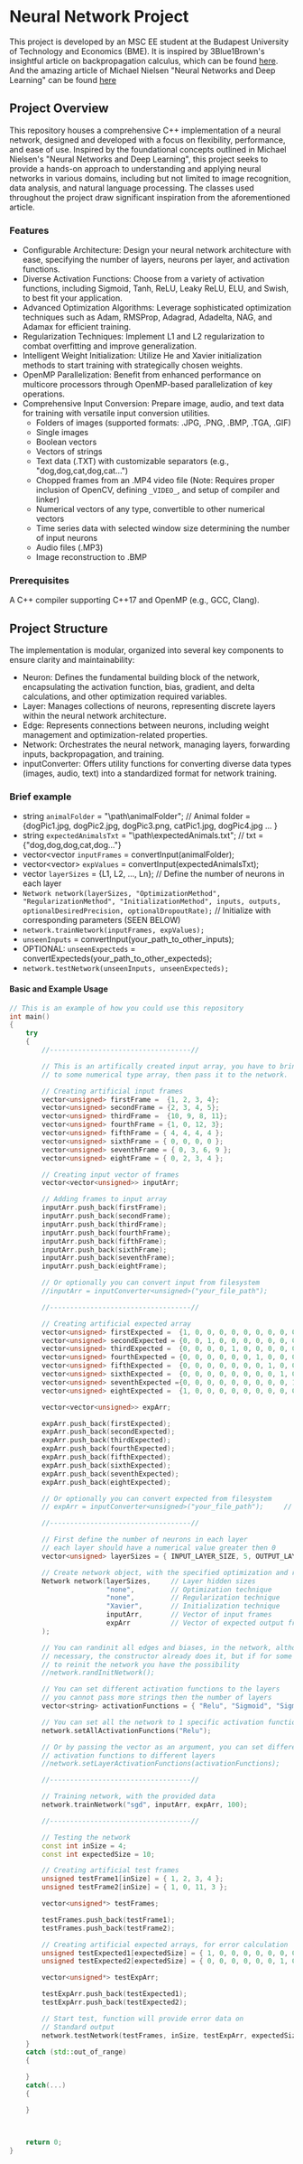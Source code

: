# Neural Network Project
This project is developed by an MSC EE student at the Budapest University of Technology and Economics (BME). It is inspired by 3Blue1Brown's insightful article on backpropagation calculus, which can be found [here](https://www.3blue1brown.com/lessons/backpropagation-calculus). And the amazing article of Michael Nielsen  "Neural Networks and Deep Learning" can be found [here](http://neuralnetworksanddeeplearning.com/chap2.html)

## Project Overview
This repository houses a comprehensive C++ implementation of a neural network, designed and developed with a focus on flexibility, performance, and ease of use. Inspired by the foundational concepts outlined in Michael Nielsen's "Neural Networks and Deep Learning", this project seeks to provide a hands-on approach to understanding and applying neural networks in various domains, including but not limited to image recognition, data analysis, and natural language processing. The classes used throughout the project draw significant inspiration from the aforementioned article. 

### Features
 - Configurable Architecture: Design your neural network architecture with ease, specifying the number of layers, neurons per layer, and activation functions.
 - Diverse Activation Functions: Choose from a variety of activation functions, including Sigmoid, Tanh, ReLU, Leaky ReLU, ELU, and Swish, to best fit your application.
 - Advanced Optimization Algorithms: Leverage sophisticated optimization techniques such as Adam, RMSProp, Adagrad, Adadelta, NAG, and Adamax for efficient training.
 - Regularization Techniques: Implement L1 and L2 regularization to combat overfitting and improve generalization.
 - Intelligent Weight Initialization: Utilize He and Xavier initialization methods to start training with strategically chosen weights.
 - OpenMP Parallelization: Benefit from enhanced performance on multicore processors through OpenMP-based parallelization of key operations.
 - Comprehensive Input Conversion: Prepare image, audio, and text data for training with versatile input conversion utilities.
	- Folders of images (supported formats: .JPG, .PNG, .BMP, .TGA, .GIF)
	- Single images
	- Boolean vectors
	- Vectors of strings
	- Text data (.TXT) with customizable separators (e.g., "dog,dog,cat,dog,cat...")
	- Chopped frames from an .MP4 video file (Note: Requires proper inclusion of OpenCV, defining `_VIDEO_`, and setup of compiler and linker)
	- Numerical vectors of any type, convertible to other numerical vectors
	- Time series data with selected window size determining the number of input neurons
	- Audio files (.MP3)
	- Image reconstruction to .BMP

### Prerequisites
A C++ compiler supporting C++17 and OpenMP (e.g., GCC, Clang).
  
## Project Structure
The implementation is modular, organized into several key components to ensure clarity and maintainability:
- Neuron: Defines the fundamental building block of the network, encapsulating the activation function, bias, gradient, and delta calculations, and other optimization required variables.
- Layer: Manages collections of neurons, representing discrete layers within the neural network architecture.
- Edge: Represents connections between neurons, including weight management and optimization-related properties.
- Network: Orchestrates the neural network, managing layers, forwarding inputs, backpropagation, and training.
- inputConverter: Offers utility functions for converting diverse data types (images, audio, text) into a standardized format for network training.
  
### Brief example
- string `animalFolder` = "\path\animalFolder"; // Animal folder = {dogPic1.jpg, dogPic2.jpg, dogPic3.png, catPic1.jpg, dogPic4.jpg ... }
- string `expectedAnimalsTxt` = "\path\expectedAnimals.txt"; // txt = {"dog,dog,dog,cat,dog..."}
- vector<vector<float> `inputFrames` = convertInput(animalFolder);
- vector<vector<float>> `expValues` = convertInput(expectedAnimalsTxt);
- vector<unsigned> `layerSizes` = {L1, L2, ..., Ln}; // Define the number of neurons in each layer
- `Network network(layerSizes, "OptimizationMethod", "RegularizationMethod", "InitializationMethod", inputs, outputs, optionalDesiredPrecision, optionalDropoutRate);` // Initialize with corresponding parameters (SEEN BELOW)
- `network.trainNetwork(inputFrames, expValues);`
- `unseenInputs` = convertInput(your_path_to_other_inputs);
- OPTIONAL: `unseenExpecteds` = convertExpecteds(your_path_to_other_expecteds);
- `network.testNetwork(unseenInputs, unseenExpecteds);`
#### Basic and Example Usage
```cpp
// This is an example of how you could use this repository
int main()
{
	try
	{
		//-----------------------------------//

		// This is an artifically created input array, you have to bring your input 
		// to some numerical type array, then pass it to the network.

		// Creating artificial input frames
		vector<unsigned> firstFrame =  {1, 2, 3, 4};
		vector<unsigned> secondFrame = {2, 3, 4, 5};
		vector<unsigned> thirdFrame =  {10, 9, 8, 11};
		vector<unsigned> fourthFrame = {1, 0, 12, 3};
		vector<unsigned> fifthFrame = { 4, 4, 4, 4 };
		vector<unsigned> sixthFrame = { 0, 0, 0, 0 };
		vector<unsigned> seventhFrame = { 0, 3, 6, 9 };
		vector<unsigned> eightFrame = { 0, 2, 3, 4 };

		// Creating input vector of frames
		vector<vector<unsigned>> inputArr;

		// Adding frames to input array
		inputArr.push_back(firstFrame);
		inputArr.push_back(secondFrame);
		inputArr.push_back(thirdFrame);
		inputArr.push_back(fourthFrame);
		inputArr.push_back(fifthFrame);
		inputArr.push_back(sixthFrame);
		inputArr.push_back(seventhFrame);
		inputArr.push_back(eightFrame);

		// Or optionally you can convert input from filesystem
		//inputArr = inputConverter<unsigned>("your_file_path");		// You can provide a folder path or simple .type files. USABLE: [.JPG, .PNG, .BMP, .TGA, .GIF, .MP3, .TXT, (.MP4)]

		//-----------------------------------//

		// Creating artificial expected array
		vector<unsigned> firstExpected =  {1, 0, 0, 0, 0, 0, 0, 0, 0, 0};
		vector<unsigned> secondExpected = {0, 0, 1, 0, 0, 0, 0, 0, 0, 0};
		vector<unsigned> thirdExpected =  {0, 0, 0, 0, 1, 0, 0, 0, 0, 0};
		vector<unsigned> fourthExpected = {0, 0, 0, 0, 0, 0, 1, 0, 0, 0};
		vector<unsigned> fifthExpected =  {0, 0, 0, 0, 0, 0, 0, 1, 0, 0};
		vector<unsigned> sixthExpected =  {0, 0, 0, 0, 0, 0, 0, 0, 1, 0};
		vector<unsigned> seventhExpected ={0, 0, 0, 0, 0, 0, 0, 0, 0, 1};
		vector<unsigned> eightExpected =  {1, 0, 0, 0, 0, 0, 0, 0, 0, 0};

		vector<vector<unsigned>> expArr;

		expArr.push_back(firstExpected);
		expArr.push_back(secondExpected);
		expArr.push_back(thirdExpected);
		expArr.push_back(fourthExpected);
		expArr.push_back(fifthExpected);
		expArr.push_back(sixthExpected);
		expArr.push_back(seventhExpected);
		expArr.push_back(eightExpected);

		// Or optionally you can convert expected from filesystem
		// expArr = inputConverter<unsigned>("your_file_path");		// You can provide a folder path or simple .type files. USABLE: [.JPG, .PNG, .BMP, .TGA, .GIF, .MP3, .TXT, (.MP4)]

		//-----------------------------------//

		// First define the number of neurons in each layer
		// each layer should have a numerical value greater then 0
		vector<unsigned> layerSizes = { INPUT_LAYER_SIZE, 5, OUTPUT_LAYER_SIZE };

		// Create network object, with the specified optimization and regularization and initialization techniques
		Network network(layerSizes,		// Layer hidden sizes
						"none",			// Optimization technique
						"none",			// Regularization technique
						"Xavier",		// Initialization technique
						inputArr,		// Vector of input frames
						expArr			// Vector of expected output frames
		);

		// You can randinit all edges and biases, in the network, although it is not
		// necessary, the constructor already does it, but if for some reason you want
		// to reinit the network you have the possibility
		//network.randInitNetwork();

		// You can set different activation functions to the layers
		// you cannot pass more strings then the number of layers
		vector<string> activationFunctions = { "Relu", "Sigmoid", "Sigmoid" };

		// You can set all the network to 1 specific activation function
		network.setAllActivationFunctions("Relu");

		// Or by passing the vector as an argument, you can set different
		// activation functions to different layers
		//network.setLayerActivationFunctions(activationFunctions);

		//-----------------------------------//

		// Training network, with the provided data
		network.trainNetwork("sgd", inputArr, expArr, 100);

		//-----------------------------------//

		// Testing the network
		const int inSize = 4;
		const int expectedSize = 10;

		// Creating artificial test frames
		unsigned testFrame1[inSize] = { 1, 2, 3, 4 };
		unsigned testFrame2[inSize] = { 1, 0, 11, 3 };

		vector<unsigned*> testFrames;

		testFrames.push_back(testFrame1);
		testFrames.push_back(testFrame2);

		// Creating artificial expected arrays, for error calculation
		unsigned testExpected1[expectedSize] = { 1, 0, 0, 0, 0, 0, 0, 0, 0, 0 };
		unsigned testExpected2[expectedSize] = { 0, 0, 0, 0, 0, 0, 1, 0, 0, 0 };

		vector<unsigned*> testExpArr;

		testExpArr.push_back(testExpected1);
		testExpArr.push_back(testExpected2);

		// Start test, function will provide error data on
		// Standard output
		network.testNetwork(testFrames, inSize, testExpArr, expectedSize);
	}
	catch (std::out_of_range)
	{

	}
	catch(...)
	{

	}



	return 0;
}
